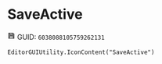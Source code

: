 # SaveActive
![](/img/SaveActive.png)
GUID: `6038088105759262131`
```
EditorGUIUtility.IconContent("SaveActive")
```

